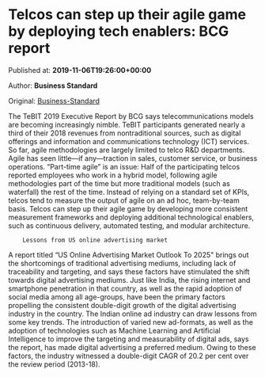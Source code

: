 
# Telcos can step up their agile game by deploying tech enablers: BCG report

Published at: **2019-11-06T19:26:00+00:00**

Author: **Business Standard**

Original: [Business-Standard](https://www.business-standard.com/article/economy-policy/telcos-can-step-up-their-agile-game-by-deploying-tech-enablers-bcg-report-119110700042_1.html)

The TeBIT 2019 Executive Report by BCG says telecommunications models are becoming increasingly nimble. TeBIT participants generated nearly a third of their 2018 revenues from nontraditional sources, such as digital offerings and information and communications technology (ICT) services. So far, agile methodologies are largely limited to telco R&D departments. Agile has seen little—if any—traction in sales, customer service, or business operations. “Part-time agile” is an issue: Half of the participating telcos reported employees who work in a hybrid model, following agile methodologies part of the time but more traditional models (such as waterfall) the rest of the time. Instead of relying on a standard set of KPIs, telcos tend to measure the output of agile on an ad hoc, team-by-team basis. Telcos can step up their agile game by developing more consistent measurement frameworks and deploying additional technological enablers, such as continuous delivery, automated testing, and modular architecture.

        Lessons from US online advertising market
      
A report titled “US Online Advertising Market Outlook To 2025" brings out the shortcomings of traditional advertising mediums, including lack of traceability and targeting, and says these factors have stimulated the shift towards digital advertising mediums. Just like India, the rising internet and smartphone penetration in that country, as well as the rapid adoption of social media among all age-groups, have been the primary factors propelling the consistent double-digit growth of the digital advertising industry in the country. The Indian online ad industry can draw lessons from some key trends. The introduction of varied new ad-formats, as well as the adoption of technologies such as Machine Learning and Artificial Intelligence to improve the targeting and measurability of digital ads, says the report, has made digital advertising a preferred medium. Owing to these factors, the industry witnessed a double-digit CAGR of 20.2 per cent over the review period (2013-18).

